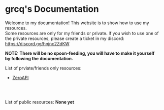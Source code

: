 # grcq's Documentation

Welcome to my documentation! This website is to show how to use my resources.<br>
Some resources are only for my friends or private. If you wish to use one of the private resources, please create a ticket in my discord:<br>
https://discord.gg/hnjnc2ZdKW<br>

**NOTE: There will be no spoon-feeding, you will have to make it yourself by following the documentation.**

List of prviate/friends only resources:
- <a href="/#/zeroapi">ZeroAPI</a>
<br>
<br>

List of public resources: **None yet**
<br>
<br>